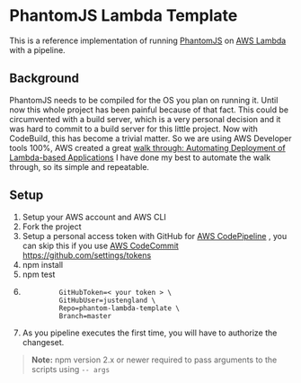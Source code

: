 # PhantomJS Lambda Template

This is a reference implementation of running [PhantomJS](http://phantomjs.org/) on [AWS Lambda](http://aws.amazon.com/lambda/) with a pipeline.

## Background
PhantomJS needs to be compiled for the OS you plan on running it. Until now this whole project has been painful because of that fact.
This could be circumvented with a build server, which is a very personal decision and it was hard to commit to a build server for this little project.
Now with CodeBuild, this has become a trivial matter. So we are using AWS Developer tools 100%, AWS created a great
[walk through: Automating Deployment of Lambda-based Applications](http://docs.aws.amazon.com/lambda/latest/dg/automating-deployment.html)
I have done my best to automate the walk through, so its simple and repeatable.

## Setup
1. Setup your AWS account and AWS CLI
1. Fork the project
1. Setup a personal access token with GitHub for [AWS CodePipeline](https://aws.amazon.com/codepipeline/) , you can skip this if you use [AWS CodeCommit](https://aws.amazon.com/codecommit/)
https://github.com/settings/tokens
1. npm install
1. npm test
1. ```npm run deploy-pipeline -- \
            GitHubToken=< your token > \
            GitHubUser=justengland \
            Repo=phantom-lambda-template \
            Branch=master
    ```
1. As you pipeline executes the first time, you will have to authorize the changeset.

> **Note:** npm version 2.x or newer required to pass arguments to the scripts using `-- args`

